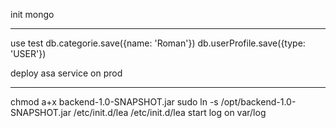 init mongo
**************

use test
db.categorie.save({name: 'Roman'})
db.userProfile.save({type: 'USER'})



deploy asa service on prod
**************************
chmod a+x backend-1.0-SNAPSHOT.jar
sudo ln -s /opt/backend-1.0-SNAPSHOT.jar /etc/init.d/lea
/etc/init.d/lea start
log on var/log